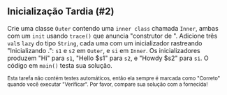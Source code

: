 ## Inicialização Tardia (#2)

Crie uma classe `Outer` contendo uma `inner class` chamada `Inner`, ambas com um
`init` usando `trace()` que anuncia "construtor de <nome da classe>". Adicione três `val`s `lazy` do tipo `String`, cada uma com um inicializador rastreando "Inicializando <nome da classe>.<nome da propriedade>": `s1` e `s2` em `Outer`, e `si` em `Inner`. Os inicializadores produzem "Hi" para `s1`, "Hello $s1" para `s2`, e "Howdy $s2" para `si`. O código em `main()` testa sua solução.

<sub> Esta tarefa não contém testes automáticos,
então ela sempre é marcada como "Correto" quando você executar "Verificar".
Por favor, compare sua solução com a fornecida! </sub>